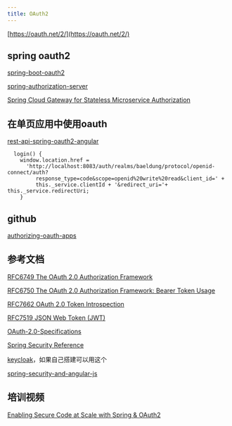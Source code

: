 ```yaml
---
title: OAuth2
---
```


[https://oauth.net/2/](https://oauth.net/2/)

## spring oauth2

[spring-boot-oauth2](https://spring.io/guides/tutorials/spring-boot-oauth2/)

[spring-authorization-server](https://spring.io/blog/2020/04/15/announcing-the-spring-authorization-server)

[Spring Cloud Gateway for Stateless Microservice Authorization](https://www.youtube.com/watch?v=RRMO4oNptoQ&list=PLAdzTan_eSPRlQ8t4TU5c-AB4SHV939M6&index=156)

## 在单页应用中使用oauth

[rest-api-spring-oauth2-angular](https://www.baeldung.com/rest-api-spring-oauth2-angular)

```
  login() {
    window.location.href = 
      'http://localhost:8083/auth/realms/baeldung/protocol/openid-connect/auth?
         response_type=code&scope=openid%20write%20read&client_id=' + 
         this._service.clientId + '&redirect_uri='+ this._service.redirectUri;
    }
```

## github

[authorizing-oauth-apps](https://docs.github.com/en/developers/apps/authorizing-oauth-apps)


## 参考文档
[RFC6749 The OAuth 2.0 Authorization Framework](https://tools.ietf.org/rfc/rfc6749.txt)

[RFC6750 The OAuth 2.0 Authorization Framework: Bearer Token Usage](https://tools.ietf.org/rfc/rfc6750.txt)

[RFC7662 OAuth 2.0 Token Introspection](https://tools.ietf.org/rfc/rfc7662.txt)

[RFC7519 JSON Web Token (JWT)](https://tools.ietf.org/rfc/rfc7519.txt)

[OAuth-2.0-Specifications](https://github.com/spring-projects-experimental/spring-authorization-server/wiki/OAuth-2.0-Specifications)

[Spring Security Reference](https://docs.spring.io/spring-security/site/docs/5.3.4.RELEASE/reference/html5/)

[keycloak](https://www.keycloak.org/)，如果自己搭建可以用这个

[spring-security-and-angular-js](https://spring.io/guides/tutorials/spring-security-and-angular-js/)

## 培训视频

[Enabling Secure Code at Scale with Spring & OAuth2](https://www.youtube.com/watch?v=EBdm683HdAo)

